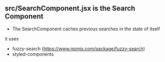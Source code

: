 ## src/SearchComponent.jsx is the Search Component

* The SearchComponent caches previous searches in the state of itself

it uses 

* fuzzy-search (https://www.npmjs.com/package/fuzzy-search)
* styled-components
